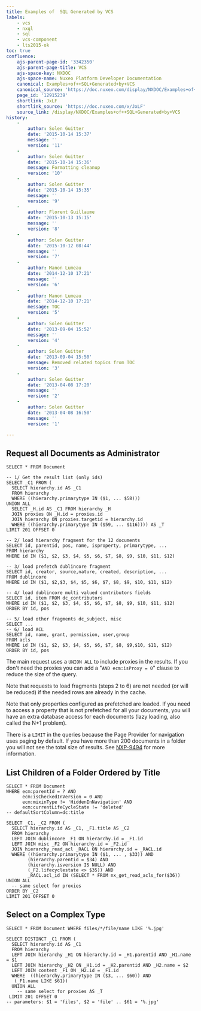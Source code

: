 ```yaml
---
title: Examples of  SQL Generated by VCS
labels:
    - vcs
    - nxql
    - sql
    - vcs-component
    - lts2015-ok
toc: true
confluence:
    ajs-parent-page-id: '3342350'
    ajs-parent-page-title: VCS
    ajs-space-key: NXDOC
    ajs-space-name: Nuxeo Platform Developer Documentation
    canonical: Examples+of++SQL+Generated+by+VCS
    canonical_source: 'https://doc.nuxeo.com/display/NXDOC/Examples+of++SQL+Generated+by+VCS'
    page_id: '12915239'
    shortlink: JxLF
    shortlink_source: 'https://doc.nuxeo.com/x/JxLF'
    source_link: /display/NXDOC/Examples+of++SQL+Generated+by+VCS
history:
    - 
        author: Solen Guitter
        date: '2015-10-14 15:37'
        message: ''
        version: '11'
    - 
        author: Solen Guitter
        date: '2015-10-14 15:36'
        message: Formatting cleanup
        version: '10'
    - 
        author: Solen Guitter
        date: '2015-10-14 15:35'
        message: ''
        version: '9'
    - 
        author: Florent Guillaume
        date: '2015-10-13 15:15'
        message: ''
        version: '8'
    - 
        author: Solen Guitter
        date: '2015-10-12 08:44'
        message: ''
        version: '7'
    - 
        author: Manon Lumeau
        date: '2014-12-10 17:21'
        message: ''
        version: '6'
    - 
        author: Manon Lumeau
        date: '2014-12-10 17:21'
        message: TOC
        version: '5'
    - 
        author: Solen Guitter
        date: '2013-09-04 15:52'
        message: ''
        version: '4'
    - 
        author: Solen Guitter
        date: '2013-09-04 15:50'
        message: Removed related topics from TOC
        version: '3'
    - 
        author: Solen Guitter
        date: '2013-04-08 17:20'
        message: ''
        version: '2'
    - 
        author: Solen Guitter
        date: '2013-04-08 16:50'
        message: ''
        version: '1'

---
```

## Request all Documents as Administrator

```
SELECT * FROM Document
```

```
-- 1/ Get the result list (only ids)
SELECT _C1 FROM (
  SELECT hierarchy.id AS _C1 
  FROM hierarchy
  WHERE ((hierarchy.primarytype IN ($1, ... $58)))
UNION ALL 
  SELECT _H.id AS _C1 FROM hierarchy _H 
  JOIN proxies ON _H.id = proxies.id 
  JOIN hierarchy ON proxies.targetid = hierarchy.id 
  WHERE ((hierarchy.primarytype IN ($59, ... $116)))) AS _T 
LIMIT 201 OFFSET 0

-- 2/ load hierarchy fragment for the 12 documents
SELECT id, parentid, pos, name, isproperty, primarytype, ...
FROM hierarchy 
WHERE id IN ($1, $2, $3, $4, $5, $6, $7, $8, $9, $10, $11, $12)

-- 3/ load prefetch dublincore fragment 
SELECT id, creator, source,nature, created, description, ...
FROM dublincore 
WHERE id IN ($1, $2,$3, $4, $5, $6, $7, $8, $9, $10, $11, $12)

-- 4/ load dublincore multi valued contributors fields
SELECT id, item FROM dc_contributors 
WHERE id IN ($1, $2, $3, $4, $5, $6, $7, $8, $9, $10, $11, $12) 
ORDER BY id, pos

-- 5/ load other fragments dc_subject, misc
SELECT ...
-- 6/ load ACL
SELECT id, name, grant, permission, user,group 
FROM acls 
WHERE id IN ($1, $2, $3, $4, $5, $6, $7, $8, $9,$10, $11, $12) 
ORDER BY id, pos
```

The main request uses a `UNION ALL` to include proxies in the results. If you don't need the proxies you can add a "`AND ecm:isProxy = 0`" clause to reduce the size of the query.

Note that requests to load fragments (steps 2 to 6) are not needed (or will be reduced) if the needed rows are already in the cache.

Note that only properties configured as&nbsp;prefetched are loaded. If you need to access a property that is not prefetched for all your documents, you will have an extra database access for each documents (lazy loading, also called the N+1 problem).

There is a `LIMIT`&nbsp;in the queries because the Page Provider for navigation uses paging by default. If you have more than 200 documents in a folder you will not see the total size of results. See [NXP-9494](https://jira.nuxeo.com/browse/NXP-9494) for more information.

## List Children of a Folder Ordered by Title

```
SELECT * FROM Document 
WHERE ecm:parentId = ? AND 
      ecm:isCheckedInVersion = 0 AND 
      ecm:mixinType != 'HiddenInNavigation' AND
      ecm:currentLifeCycleState != 'deleted'
-- defaultSortColumn=dc:title
```

```
SELECT _C1, _C2 FROM (
  SELECT hierarchy.id AS _C1, _F1.title AS _C2 
  FROM hierarchy 
  LEFT JOIN dublincore _F1 ON hierarchy.id = _F1.id 
  LEFT JOIN misc _F2 ON hierarchy.id = _F2.id 
  JOIN hierarchy_read_acl _RACL ON hierarchy.id = _RACL.id 
  WHERE ((hierarchy.primarytype IN ($1, ... , $33)) AND 
        (hierarchy.parentid = $34) AND
        (hierarchy.isversion IS NULL) AND 
        (_F2.lifecyclestate <> $35)) AND 
        _RACL.acl_id IN (SELECT * FROM nx_get_read_acls_for($36)) 
UNION ALL 
  -- same select for proxies
ORDER BY _C2
LIMIT 201 OFFSET 0
```

## Select on a Complex Type

```
SELECT * FROM Document WHERE files/*/file/name LIKE '%.jpg'
```

```
SELECT DISTINCT _C1 FROM (
  SELECT hierarchy.id AS _C1 
  FROM hierarchy 
  LEFT JOIN hierarchy _H1 ON hierarchy.id = _H1.parentid AND _H1.name = $1 
  LEFT JOIN hierarchy _H2 ON _H1.id = _H2.parentid AND _H2.name = $2 
  LEFT JOIN content _F1 ON _H2.id = _F1.id 
  WHERE  ((hierarchy.primarytype IN ($3, ... $60)) AND 
   (_F1.name LIKE $61)) 
  UNION ALL 
    -- same select for proxies AS _T 
 LIMIT 201 OFFSET 0
-- parameters: $1 = 'files', $2 = 'file' .. $61 = '%.jpg'
```
